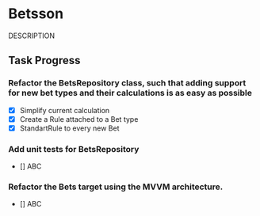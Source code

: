 # Betsson

DESCRIPTION

## Task Progress

### Refactor the BetsRepository class, such that adding support for new bet types and their calculations is as easy as possible
- [x] Simplify current calculation
- [x] Create a Rule attached to a Bet type
- [x] StandartRule to every new Bet

### Add unit tests for BetsRepository
- [] ABC

### Refactor the Bets target using the MVVM architecture.
- [] ABC

